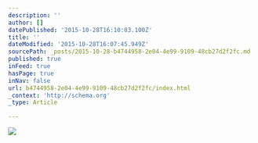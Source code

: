 ```yaml
---
description: ''
author: []
datePublished: '2015-10-28T16:10:03.100Z'
title: ''
dateModified: '2015-10-28T16:07:45.949Z'
sourcePath: _posts/2015-10-28-b4744958-2e04-4e99-9109-48cb27d2f2fc.md
published: true
inFeed: true
hasPage: true
inNav: false
url: b4744958-2e04-4e99-9109-48cb27d2f2fc/index.html
_context: 'http://schema.org'
_type: Article

---
```

![](https://the-grid-user-content.s3-us-west-2.amazonaws.com/d899d254-f59a-42db-968f-f69329ad2476.png)